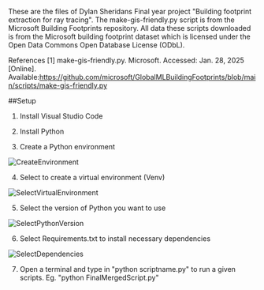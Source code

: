 These are the files of Dylan Sheridans Final year project "Building footprint extraction for ray tracing".
The make-gis-friendly.py script is from the Microsoft Building Footprints repository. All data these scripts downloaded is from the Microsoft building footprint dataset which is licensed under the Open Data Commons Open Database License (ODbL).


References
[1] 
make-gis-friendly.py. Microsoft. Accessed: Jan. 28, 2025 [Online]. Available:https://github.com/microsoft/GlobalMLBuildingFootprints/blob/main/scripts/make-gis-friendly.py


##Setup

1. Install Visual Studio Code 

2. Install Python

3. Create a Python environment

![CreateEnvironment](images/PythonCreateEnvironment.png)

4. Select to create a virtual environment (Venv)

![SelectVirtualEnvironment](images/SelectVenv.png)

5. Select the version of Python you want to use

![SelectPythonVersion](images/SelectPythonVersion.png)

6. Select Requirements.txt to install necessary dependencies

![SelectDependencies](images/SelectDependencies.png)

7. Open a terminal and type in "python scriptname.py" to run a given scripts.
   Eg. "python FinalMergedScript.py"